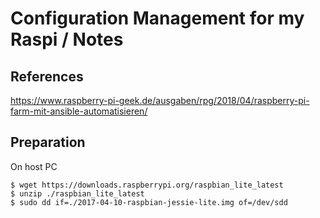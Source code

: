 # Configuration Management for my Raspi / Notes

## References

https://www.raspberry-pi-geek.de/ausgaben/rpg/2018/04/raspberry-pi-farm-mit-ansible-automatisieren/



## Preparation

On host PC  

```
$ wget https://downloads.raspberrypi.org/raspbian_lite_latest
$ unzip ./raspbian_lite_latest
$ sudo dd if=./2017-04-10-raspbian-jessie-lite.img of=/dev/sdd


```
